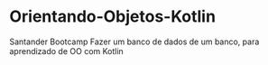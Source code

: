 # Orientando-Objetos-Kotlin
Santander Bootcamp
Fazer um banco de dados de um banco, para aprendizado de OO com Kotlin
